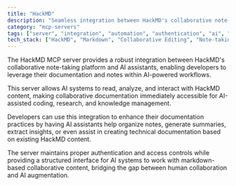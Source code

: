 ```yaml
---
title: "HackMD"
description: "Seamless integration between HackMD's collaborative note-taking platform and AI assistants."
category: "mcp-servers"
tags: ["server", "integration", "automation", "authentication", "ai", "collaborative note-taking", "documentation", "AI assistants"]
tech_stack: ["HackMD", "Markdown", "Collaborative Editing", "Note-taking", "Knowledge Management", "AI Integration"]
---
```


The HackMD MCP server provides a robust integration between HackMD's collaborative note-taking platform and AI assistants, enabling developers to leverage their documentation and notes within AI-powered workflows. 

This server allows AI systems to read, analyze, and interact with HackMD content, making collaborative documentation immediately accessible for AI-assisted coding, research, and knowledge management.

Developers can use this integration to enhance their documentation practices by having AI assistants help organize notes, generate summaries, extract insights, or even assist in creating technical documentation based on existing HackMD content. 

The server maintains proper authentication and access controls while providing a structured interface for AI systems to work with markdown-based collaborative content, bridging the gap between human collaboration and AI augmentation.